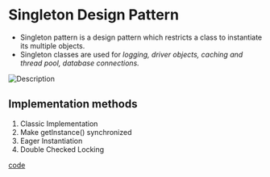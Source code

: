 # Singleton Design Pattern

* Singleton pattern is a design pattern which restricts a class to instantiate its multiple objects.
* Singleton classes are used for _logging, driver objects, caching and thread pool, database connections._

![Description](../../../.gitbook/assets/SINGLEton.png)

## Implementation methods

1. Classic Implementation
2. Make getInstance() synchronized
3. Eager Instantiation
4. Double Checked Locking

[code](https://www.geeksforgeeks.org/singleton-design-pattern/?ref=rp)

